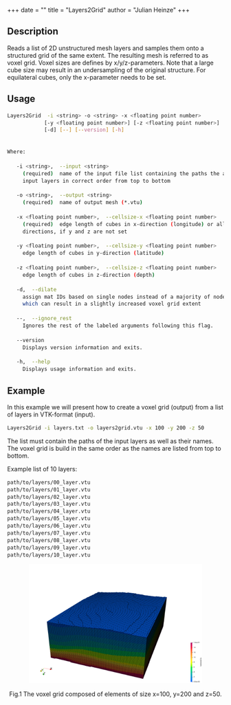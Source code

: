 +++
date = ""
title = "Layers2Grid"
author = "Julian Heinze"
+++

## Description

Reads a list of 2D unstructured mesh layers and samples them onto a structured grid of the same extent.
The resulting mesh is referred to as voxel grid.
Voxel sizes are defines by x/y/z-parameters.
Note that a large cube size may result in an undersampling of the original structure.
For equilateral cubes, only the x-parameter needs to be set.

## Usage

```bash
Layers2Grid  -i <string> -o <string> -x <floating point number>
            [-y <floating point number>] [-z <floating point number>]
            [-d] [--] [--version] [-h]


Where:

   -i <string>,  --input <string>
     (required)  name of the input file list containing the paths the all
     input layers in correct order from top to bottom

   -o <string>,  --output <string>
     (required)  name of output mesh (*.vtu)

   -x <floating point number>,  --cellsize-x <floating point number>
     (required)  edge length of cubes in x-direction (longitude) or all
     directions, if y and z are not set

   -y <floating point number>,  --cellsize-y <floating point number>
     edge length of cubes in y-direction (latitude)

   -z <floating point number>,  --cellsize-z <floating point number>
     edge length of cubes in z-direction (depth)

   -d,  --dilate
     assign mat IDs based on single nodes instead of a majority of nodes,
     which can result in a slightly increased voxel grid extent

   --,  --ignore_rest
     Ignores the rest of the labeled arguments following this flag.

   --version
     Displays version information and exits.

   -h,  --help
     Displays usage information and exits.
```

## Example

In this example we will present how to create a voxel grid (output) from a list of layers in VTK-format (input).

```bash
Layers2Grid -i layers.txt -o layers2grid.vtu -x 100 -y 200 -z 50
```

The list must contain the paths of the input layers as well as their names.
The voxel grid is build in the same order as the names are listed from top to bottom.

Example list of 10 layers:

```bash
path/to/layers/00_layer.vtu
path/to/layers/01_layer.vtu
path/to/layers/02_layer.vtu
path/to/layers/03_layer.vtu
path/to/layers/04_layer.vtu
path/to/layers/05_layer.vtu
path/to/layers/06_layer.vtu
path/to/layers/07_layer.vtu
path/to/layers/08_layer.vtu
path/to/layers/09_layer.vtu
path/to/layers/10_layer.vtu
```

<p align='center'>
 <img src = layers2grid.png width = "80%" height = "60%">
</p>
<p align = "center">
Fig.1 The voxel grid composed of elements of size x=100, y=200 and z=50.
</p>
